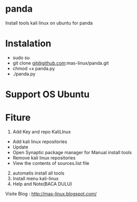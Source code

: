 # panda
Install tools kali linux on ubuntu for panda

# Instalation
- sudo su
- git clone git@github.com:mas-linux/panda.git
- chmod +x panda.py
- ./panda.py

# Support OS Ubuntu

# Fiture 
1. Add Key and repo KaliLInux
  - Add kali linux repositories
  - Update
  - Open Synaptic package manager for Manual install tools
  - Remove kali linux repositories
  - View the contents of sources.list file
2. automatis install all tools
3. Install menu kali-linux
4. Help and Note(BACA DULU)

Visite Blog : http://mas-linux.blogspot.com/

